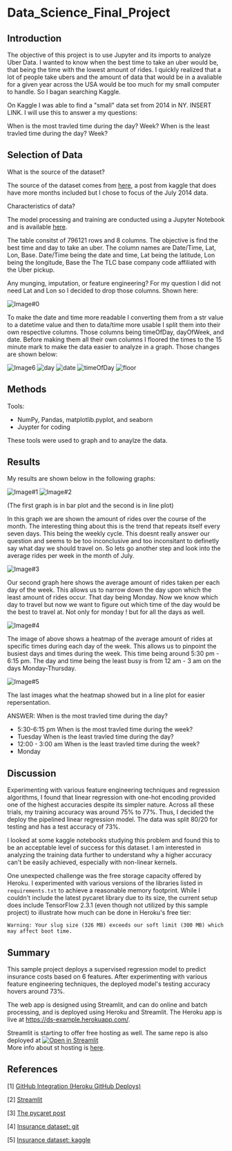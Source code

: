 # Data_Science_Final_Project

## Introduction

The objective of this project is to use Jupyter and its imports to analyze Uber Data. I wanted to know when the best time to take an uber would be, that being the time with the lowest amount of rides. I quickly realized that a lot of people take ubers and the amount of data that would be in a avaliable for a given year across the USA would be too much for my small computer to handle. So I bagan searching Kaggle.

On Kaggle I was able to find a "small" data set from 2014 in NY. INSERT LINK. I will use this to answer a my questions:

When is the most travled time during the day?
Week?
When is the least travled time during the day?
Week?

## Selection of Data
What is the source of the dataset?

The source of the dataset comes from [here](https://www.kaggle.com/datasets/fivethirtyeight/uber-pickups-in-new-york-city), a post from kaggle that does have more months included but I chose to focus of the July 2014 data.

Characteristics of data?

The model processing and training are conducted using a Jupyter Notebook and is available [here](https://github.com/memoatwit/dsexample/blob/master/Insurance%20-%20Model%20Training%20Notebook.ipynb).

The table consitst of 796121 rows and 8 columns.
The objective is find the best time and day to take an uber.
The column names are Date/Time,	Lat, Lon,	Base. Date/Time being the date and time, Lat being the latitude, Lon being the longitude, Base the The TLC base company code affiliated with the Uber pickup.

Any munging, imputation, or feature engineering?
For my question I did not need Lat and Lon so I decided to drop those columns. Shown here:

![Image#0](https://user-images.githubusercontent.com/77858100/206063527-55884e58-66de-471c-9d85-08f60a2ad0d4.JPG)

To make the date and time more readable I converting them from a str value to a datetime value and then to data/time more usable I split them into their own respective columns. Those columns being timeOfDay, dayOfWeek, and date. Before making them all their own columns I floored the times to the 15 minute mark to make the data easier to analyze in a graph. Those changes are shown below:

![Image6](https://user-images.githubusercontent.com/77858100/206064711-cc9bf203-d5e2-4cff-80c4-b0489c14771c.JPG)
![day](https://user-images.githubusercontent.com/77858100/206065259-a166ee56-ea40-4027-8566-b83cbdcd86cc.JPG)
![date](https://user-images.githubusercontent.com/77858100/206065268-c080e8a4-702c-4ccc-82d5-9a5051ddcec0.JPG)
![timeOfDay](https://user-images.githubusercontent.com/77858100/206065279-31b55283-1503-44a7-b6f1-96448e2b284d.JPG)
![floor](https://user-images.githubusercontent.com/77858100/206065395-52080acf-0e19-42a3-b3dd-be0e54c1dab8.JPG)

## Methods

Tools:
- NumPy, Pandas, matplotlib.pyplot, and seaborn
- Juypter for coding 

These tools were used to graph and to anaylze the data.

## Results
My results are shown below in the following graphs:

![Image#1](https://user-images.githubusercontent.com/77858100/206062544-f28c63f3-93c6-48ca-8c48-a2a7d411db8b.JPG)
![Image#2](https://user-images.githubusercontent.com/77858100/206062617-6827794e-0525-4860-9db4-7c33df377a5d.JPG)

(The first graph is in bar plot and the second is in line plot)

In this graph we are shown the amount of rides over the course of the month. The interesting thing about this is the trend that repeats itself every seven days. This being the weekly cycle. This doesnt really answer our question and seems to be too inconclusive and too inconsitant to definetly say what day we should travel on. So lets go another step and look into the average rides per week in  the month of July.

![Image#3](https://user-images.githubusercontent.com/77858100/206062639-a7949f4a-126b-4b49-b1d8-9a53f5eba5a1.JPG)

Our second graph here shows the average amount of rides taken per each day of the week. This allows us to narrow down the day upon which the least amount of rides occur. That day being Monday. Now we know which day to travel but now we want to figure out which time of the day would be the best to travel at. Not only for monday !
but for all the days as well.

![Image#4](https://user-images.githubusercontent.com/77858100/206062697-129e712e-e378-4b7e-8b1d-af55412ab568.JPG)

The image of above shows a heatmap of the average amount of rides at specific times during each day of the week. This allows us to pinpoint the busiest days and times during the week. This time being around 5:30 pm - 6:15 pm. The day and time being the least busy is from 12 am - 3 am on the days Monday-Thursday. 

![Image#5](https://user-images.githubusercontent.com/77858100/206062703-ba6e0503-e860-4039-9f8c-9a5b9246df7b.JPG)

The last images what the heatmap showed but in a line plot for easier repersentation.

ANSWER:
When is the most travled time during the day?
- 5:30-6:15 pm
When is the most travled time during the week?
- Tuesday
When is the least travled time during the day?
- 12:00 - 3:00 am
When is the least travled time during the week?
- Monday

## Discussion
Experimenting with various feature engineering techniques and regression algorithms, I found that linear regression with one-hot encoding provided one of the highest accuracies despite its simpler nature. Across all these trials, my training accuracy was around 75% to 77%. Thus, I decided the deploy the pipelined linear regression model. The data was split 80/20 for testing and has a test accuracy of 73%. 

I looked at some kaggle notebooks studying this problem and found this to be an acceptable level of success for this dataset. I am interested in analyzing the training data further to understand why a higher accuracy can't be easily achieved, especially with non-linear kernels. 

One unexpected challenge was the free storage capacity offered by Heroku. I experimented with various versions of the libraries listed in `requirements.txt` to achieve a reasonable memory footprint. While I couldn't include the latest pycaret library due to its size, the current setup does include TensorFlow 2.3.1 (even though not utilized by this sample project) to illustrate how much can be done in Heroku's free tier: 
```
Warning: Your slug size (326 MB) exceeds our soft limit (300 MB) which may affect boot time.
```

## Summary
This sample project deploys a supervised regression model to predict insurance costs based on 6 features. After experimenting with various feature engineering techniques, the deployed model's testing accuracy hovers around 73%. 

The web app is designed using Streamlit, and can do online and batch processing, and is deployed using Heroku and Streamlit. The Heroku app is live at https://ds-example.herokuapp.com/.

Streamlit is starting to offer free hosting as well. The same repo is also deployed at [![Open in Streamlit](https://static.streamlit.io/badges/streamlit_badge_black_white.svg)](https://share.streamlit.io/memoatwit/dsexample/app.py)  
More info about st hosting is [here](https://docs.streamlit.io/en/stable/deploy_streamlit_app.html).


## References
[1] [GitHub Integration (Heroku GitHub Deploys)](https://devcenter.heroku.com/articles/github-integration)

[2] [Streamlit](https://www.streamlit.io/)

[3] [The pycaret post](https://towardsdatascience.com/build-and-deploy-machine-learning-web-app-using-pycaret-and-streamlit-28883a569104)

[4] [Insurance dataset: git](https://github.com/stedy/Machine-Learning-with-R-datasets)

[5] [Insurance dataset: kaggle](https://www.kaggle.com/mirichoi0218/insurance)

